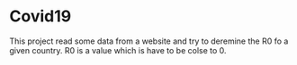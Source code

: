 # Covid19
This project read some data from a website and try to deremine the R0 fo a given country. R0 is a value which is have to be colse to 0.
